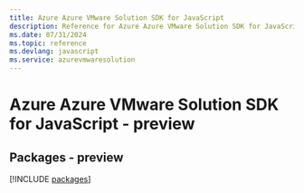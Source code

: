 ```yaml
---
title: Azure Azure VMware Solution SDK for JavaScript
description: Reference for Azure Azure VMware Solution SDK for JavaScript
ms.date: 07/31/2024
ms.topic: reference
ms.devlang: javascript
ms.service: azurevmwaresolution
---
```

# Azure Azure VMware Solution SDK for JavaScript - preview
## Packages - preview
[!INCLUDE [packages](azure-vmware-solution-index.md)]